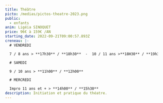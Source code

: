 ```yaml
---
title: Théâtre
picto: /medias/pictos-theatre-2023.png
public:
  - enfants
anim: Ligéia SINOQUET
price: 96€ à 159€ /AN
starting_date: 2022-09-21T09:00:57.893Z
creneau: |-
  # VENDREDI

  7 / 8 ans > **17h30** / **18h30**  -  10 / 11 ans >**18H30** / **19h30** 

  # SAMEDI

  9 / 10 ans > **11h00** / **12h00**

  # MERCREDI

  Impro 11 ans et + > **14h00** / **15h30**
description: Initiation et pratique du théatre.
---
```

